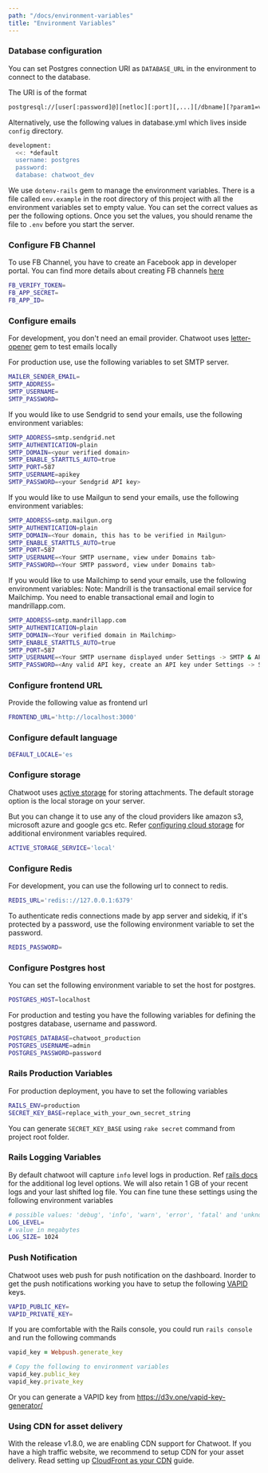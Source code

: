 ```yaml
---
path: "/docs/environment-variables"
title: "Environment Variables"
---
```



### Database configuration

You can set Postgres connection URI as `DATABASE_URL` in the environment to connect to the database.

The URI is of the format

```bash
postgresql://[user[:password]@][netloc][:port][,...][/dbname][?param1=value1&...]
```

Alternatively, use the following values in database.yml which lives inside `config` directory.

```bash
development:
  <<: *default
  username: postgres
  password:
  database: chatwoot_dev
```

We use `dotenv-rails` gem to manage the environment variables. There is a file called `env.example` in the root directory of this project with all the environment variables set to empty value. You can set the correct values as per the following options. Once you set the values, you should rename the file to `.env` before you start the server.

### Configure FB Channel

To use FB Channel, you have to create an Facebook app in developer portal. You can find more details about creating FB channels [here](https://developers.facebook.com/docs/apps/#register)

```bash
FB_VERIFY_TOKEN=
FB_APP_SECRET=
FB_APP_ID=
```

### Configure emails

For development, you don't need an email provider. Chatwoot uses [letter-opener](https://github.com/ryanb/letter_opener) gem to test emails locally

For production use, use the following variables to set SMTP server.

```bash
MAILER_SENDER_EMAIL=
SMTP_ADDRESS=
SMTP_USERNAME=
SMTP_PASSWORD=
```

If you would like to use Sendgrid to send your emails, use the following environment variables:
```bash
SMTP_ADDRESS=smtp.sendgrid.net
SMTP_AUTHENTICATION=plain
SMTP_DOMAIN=<your verified domain>
SMTP_ENABLE_STARTTLS_AUTO=true
SMTP_PORT=587
SMTP_USERNAME=apikey
SMTP_PASSWORD=<your Sendgrid API key>
```

If you would like to use Mailgun to send your emails, use the following environment variables:
```bash
SMTP_ADDRESS=smtp.mailgun.org
SMTP_AUTHENTICATION=plain
SMTP_DOMAIN=<Your domain, this has to be verified in Mailgun>
SMTP_ENABLE_STARTTLS_AUTO=true
SMTP_PORT=587
SMTP_USERNAME=<Your SMTP username, view under Domains tab>
SMTP_PASSWORD=<Your SMTP password, view under Domains tab>
```


If you would like to use Mailchimp to send your emails, use the following environment variables:
Note: Mandrill is the transactional email service for Mailchimp. You need to enable transactional email and login to mandrillapp.com.

```bash
SMTP_ADDRESS=smtp.mandrillapp.com
SMTP_AUTHENTICATION=plain
SMTP_DOMAIN=<Your verified domain in Mailchimp>
SMTP_ENABLE_STARTTLS_AUTO=true
SMTP_PORT=587
SMTP_USERNAME=<Your SMTP username displayed under Settings -> SMTP & API info>
SMTP_PASSWORD=<Any valid API key, create an API key under Settings -> SMTP & API Info>
```

### Configure frontend URL

Provide the following value as frontend url

```bash
FRONTEND_URL='http://localhost:3000'
```

### Configure default language

```bash
DEFAULT_LOCALE='es
```

### Configure storage

Chatwoot uses [active storage](https://edgeguides.rubyonrails.org/active_storage_overview.html) for storing attachments. The default storage option is the local storage on your server.

But you can change it to use any of the cloud providers like amazon s3, microsoft azure and google gcs etc. Refer [configuring cloud storage](./configuring-cloud-storage) for additional environment variables required.

```bash
ACTIVE_STORAGE_SERVICE='local'
```

### Configure Redis

For development, you can use the following url to connect to redis.

```bash
REDIS_URL='redis:://127.0.0.1:6379'
```

To authenticate redis connections made by app server and sidekiq, if it's protected by a password, use the following
environment variable to set the password.

```bash
REDIS_PASSWORD=
```

### Configure Postgres host

You can set the following environment variable to set the host for postgres.

```bash
POSTGRES_HOST=localhost
```

For production and testing you have the following variables for defining the postgres database,
username and password.

```bash
POSTGRES_DATABASE=chatwoot_production
POSTGRES_USERNAME=admin
POSTGRES_PASSWORD=password
```

### Rails Production Variables

For production deployment, you have to set the following variables

```bash
RAILS_ENV=production
SECRET_KEY_BASE=replace_with_your_own_secret_string
```

You can generate `SECRET_KEY_BASE` using `rake secret` command from project root folder.

### Rails Logging Variables

By default chatwoot will capture `info` level logs in production. Ref [rails docs](https://guides.rubyonrails.org/debugging_rails_applications.html#log-levels) for the additional log level options.
We will also retain 1 GB of your recent logs and your last shifted log file.
You can fine tune these settings using the following environment variables

```bash
# possible values: 'debug', 'info', 'warn', 'error', 'fatal' and 'unknown'
LOG_LEVEL=
# value in megabytes
LOG_SIZE= 1024
```

### Push Notification

Chatwoot uses web push for push notification on the dashboard. Inorder to get the push notifications working you have to setup the following [VAPID](https://tools.ietf.org/html/draft-thomson-webpush-vapid-02) keys.

```bash
VAPID_PUBLIC_KEY=
VAPID_PRIVATE_KEY=
```

If you are comfortable with the Rails console, you could run `rails console` and run the following commands

```rb
vapid_key = Webpush.generate_key

# Copy the following to environment variables
vapid_key.public_key
vapid_key.private_key
```

Or you can generate a VAPID key from https://d3v.one/vapid-key-generator/

### Using CDN for asset delivery

With the release v1.8.0, we are enabling CDN support for Chatwoot. If you have a high traffic website, we recommend to setup CDN for your asset delivery. Read setting up [CloudFront as your CDN](/docs/deployment/cdn/cloudfront) guide.
